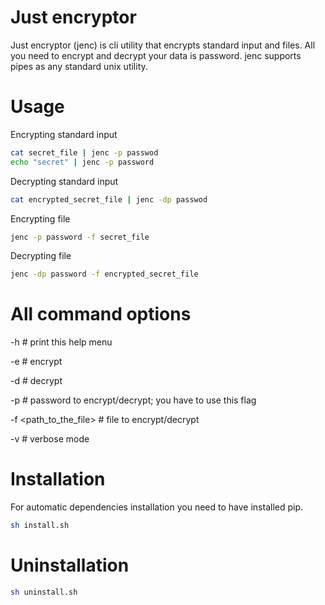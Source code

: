 # Just encryptor
Just encryptor (jenc) is cli utility that encrypts standard input and files.
All you need to encrypt and decrypt your data is password.
jenc supports pipes as any standard unix utility.

# Usage
Encrypting standard input

```bash
cat secret_file | jenc -p passwod
echo "secret" | jenc -p password
```

Decrypting standard input

```bash
cat encrypted_secret_file | jenc -dp passwod
```

Encrypting file

```bash
jenc -p password -f secret_file 
```

Decrypting file

```bash
jenc -dp password -f encrypted_secret_file 
```

# All command options
-h # print this help menu

-e # encrypt

-d # decrypt

-p <password> # password to encrypt/decrypt; you have to use this flag

-f <path_to_the_file> # file to encrypt/decrypt

-v # verbose mode

# Installation
For automatic dependencies installation you need to have installed pip.
```bash
sh install.sh
```

# Uninstallation
```bash
sh uninstall.sh
```
